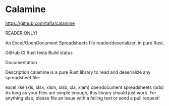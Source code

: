 
# Calamine

https://github.com/tafia/calamine

READER ONLY!

An Excel/OpenDocument Spreadsheets file reader/deserializer, in pure Rust.

GitHub CI Rust tests Build status

Documentation

Description
calamine is a pure Rust library to read and deserialize any spreadsheet file:

excel like (xls, xlsx, xlsm, xlsb, xla, xlam)
opendocument spreadsheets (ods)
As long as your files are simple enough, this library should just work. For anything else, please file an issue with a failing test or send a pull request!


